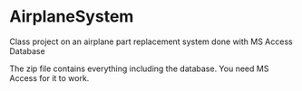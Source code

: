AirplaneSystem
==============

Class project on an airplane part replacement system done with MS Access Database 


The zip file contains everything including the database. You need MS Access for it to work.

